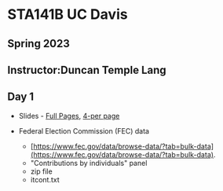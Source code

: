 # STA141B UC Davis
## Spring 2023 
## Instructor:Duncan Temple Lang


## Day 1

+ Slides - [Full Pages](Lectures/Day1/Day1_fullpage.pdf), [4-per page](Lectures/Day1/Day1.pdf)

+ Federal Election Commission (FEC) data
   + [https://www.fec.gov/data/browse-data/?tab=bulk-data](https://www.fec.gov/data/browse-data/?tab=bulk-data).
   + "Contributions by individuals" panel
   + zip file
   + itcont.txt
